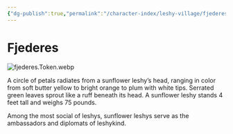 ```yaml
---
{"dg-publish":true,"permalink":"/character-index/leshy-village/fjederes/","title":"Fjederes","tags":["JournalEntryPage","Leshy","NPC"],"created":"2025-05-30T19:47:50.000-05:00"}
---
```


# Fjederes
![fjederes.Token.webp](/img/user/Voidbound%20token%20images/fjederes.Token.webp)

A circle of petals radiates from a sunflower leshy’s head, ranging in color from soft butter yellow to bright orange to plum with white tips. Serrated green leaves sprout like a ruff beneath its head. A sunflower leshy stands 4 feet tall and weighs 75 pounds.

Among the most social of leshys, sunflower leshys serve as the ambassadors and diplomats of leshykind.